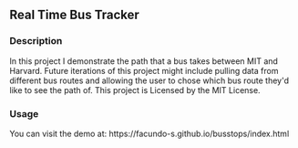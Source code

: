 <h2>Real Time Bus Tracker</h2>
<h3>Description</h3>
<p>
In this project I demonstrate the path that a bus takes between MIT and Harvard. Future iterations of this project might include pulling data from different bus routes and allowing the user to chose which bus route they'd like to see the path of. This project is Licensed by the MIT License.   
</p>
<h3>Usage</h3>
<p>
You can visit the demo at: https://facundo-s.github.io/busstops/index.html
</p>

